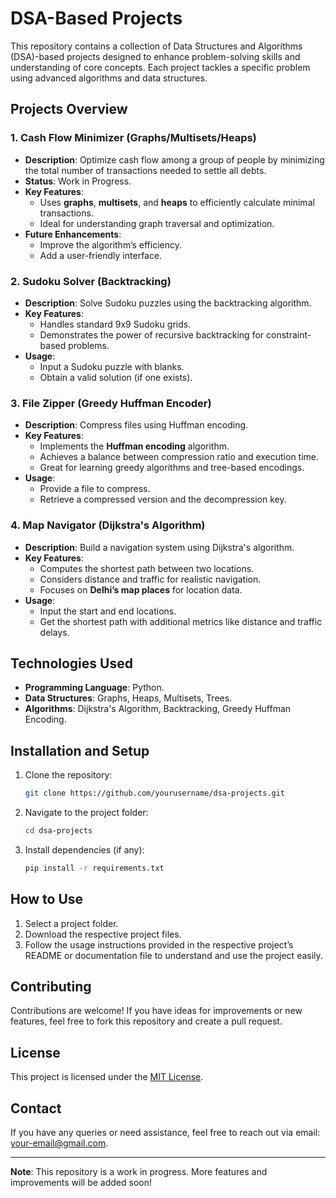 # DSA-Based Projects

This repository contains a collection of Data Structures and Algorithms (DSA)-based projects designed to enhance problem-solving skills and understanding of core concepts. Each project tackles a specific problem using advanced algorithms and data structures.

## Projects Overview

### 1. **Cash Flow Minimizer (Graphs/Multisets/Heaps)**
   - **Description**: Optimize cash flow among a group of people by minimizing the total number of transactions needed to settle all debts.
   - **Status**: Work in Progress.
   - **Key Features**:
     - Uses **graphs**, **multisets**, and **heaps** to efficiently calculate minimal transactions.
     - Ideal for understanding graph traversal and optimization.
   - **Future Enhancements**:
     - Improve the algorithm’s efficiency.
     - Add a user-friendly interface.

### 2. **Sudoku Solver (Backtracking)**
   - **Description**: Solve Sudoku puzzles using the backtracking algorithm.
   - **Key Features**:
     - Handles standard 9x9 Sudoku grids.
     - Demonstrates the power of recursive backtracking for constraint-based problems.
   - **Usage**:
     - Input a Sudoku puzzle with blanks.
     - Obtain a valid solution (if one exists).

### 3. **File Zipper (Greedy Huffman Encoder)**
   - **Description**: Compress files using Huffman encoding.
   - **Key Features**:
     - Implements the **Huffman encoding** algorithm.
     - Achieves a balance between compression ratio and execution time.
     - Great for learning greedy algorithms and tree-based encodings.
   - **Usage**:
     - Provide a file to compress.
     - Retrieve a compressed version and the decompression key.

### 4. **Map Navigator (Dijkstra's Algorithm)**
   - **Description**: Build a navigation system using Dijkstra's algorithm.
   - **Key Features**:
     - Computes the shortest path between two locations.
     - Considers distance and traffic for realistic navigation.
     - Focuses on **Delhi’s map places** for location data.
   - **Usage**:
     - Input the start and end locations.
     - Get the shortest path with additional metrics like distance and traffic delays.

## Technologies Used
- **Programming Language**: Python.
- **Data Structures**: Graphs, Heaps, Multisets, Trees.
- **Algorithms**: Dijkstra's Algorithm, Backtracking, Greedy Huffman Encoding.

## Installation and Setup
1. Clone the repository:
   ```bash
   git clone https://github.com/yourusername/dsa-projects.git
   ```
2. Navigate to the project folder:
   ```bash
   cd dsa-projects
   ```
3. Install dependencies (if any):
   ```bash
   pip install -r requirements.txt
   ```

## How to Use
1. Select a project folder.
2. Download the respective project files.
3. Follow the usage instructions provided in the respective project’s README or documentation file to understand and use the project easily.

## Contributing
Contributions are welcome! If you have ideas for improvements or new features, feel free to fork this repository and create a pull request.

## License
This project is licensed under the [MIT License](LICENSE).

## Contact
If you have any queries or need assistance, feel free to reach out via email: [your-email@gmail.com](mailto:rishabhjain1175@gmail.com).

---

**Note**: This repository is a work in progress. More features and improvements will be added soon!

